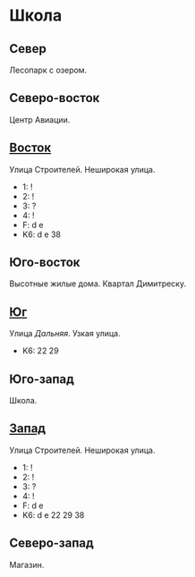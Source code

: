 # Школа

## Север

Лесопарк с озером.

## Северо-восток

Центр Авиации.

## [Восток](./10590060.md)

Улица Строителей.
Неширокая улица.

* 1:    !
* 2:    !
* 3:    ?
* 4:    !
* F:    d   e
* K6:   d   e
        38

## Юго-восток

Высотные жилые дома.
Квартал Димитреску.

## [Юг](./10580065.md)

Улица *Дальняя*.
Узкая улица.

* K6:   22  29

## Юго-запад

Школа.

## [Запад](./10570060.md)

Улица Строителей.
Неширокая улица.

* 1:    !
* 2:    !
* 3:    ?
* 4:    !
* F:    d   e
* K6:   d   e
        22  29  38

## Северо-запад

Магазин.
